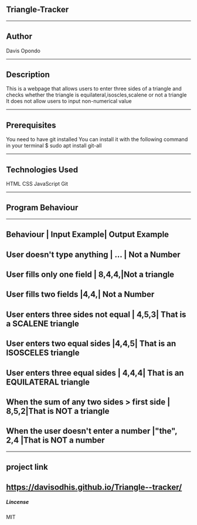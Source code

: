 ## Triangle-Tracker
-----------------------------------------------------------------------------------------------------

## Author
Davis Opondo

---------------------------------------------------------------------------
## Description
This is a webpage that allows users to enter three sides of a triangle and checks whether the triangle is equilateral,isoscles,scalene or not a triangle It does not allow users to input non-numerical value

------------------------------------------------------------------------------------------------------
## Prerequisites
You need to have git installed You can install it with the following command in your terminal $ sudo apt install git-all

------------------------------------------------------------------------------------------------------
## Technologies Used
HTML
CSS
JavaScript
Git

------------------------------------------------------------------------------------------------------
## Program Behaviour

-----------------------------------------------------------
Behaviour  |	Input Example|  	Output Example
----------------------------------------------------------------------------
User doesn't type anything  |	...	|   Not a Number
---------------------------------------------------------------------------
User fills only one field | 8,4,4,|Not a triangle
---------------------------------------------------------------------------
User fills two fields	 |4,4,| 	Not a Number
----------------------------------------------------------------------------
User enters three sides not equal  |	4,5,3|	That is a SCALENE triangle
----------------------------------------------------------------------------
User enters two equal sides 	|4,4,5|	   That is an ISOSCELES triangle
--------------------------------------------------------------------------
User enters three equal sides  |	4,4,4|	That is an EQUILATERAL triangle
--------------------------------------------------------------------------
When the sum of any two sides > first side  |	8,5,2|That is NOT a triangle
---------------------------------------------------------------------------
When the user doesn't enter a number	|"the", 2,4	|That is NOT a number
----------------------------------------------------------------------------
--------------------------------------------------------------------------

## project link
https://davisodhis.github.io/Triangle--tracker/
----------------------------------------------------------------------------
##### Lincense
MIT
